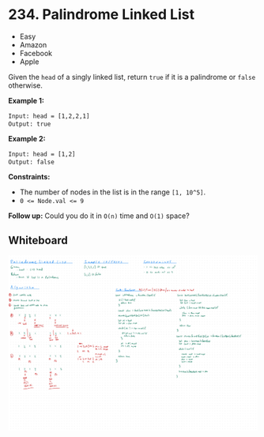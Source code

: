 # 234. Palindrome Linked List
- Easy
- Amazon
- Facebook
- Apple

Given the `head` of a singly linked list, return `true` if it is a palindrome or
`false` otherwise.

**Example 1:**
```
Input: head = [1,2,2,1]
Output: true
```

**Example 2:**
```
Input: head = [1,2]
Output: false
```

**Constraints:**
- The number of nodes in the list is in the range `[1, 10^5]`.
- `0 <= Node.val <= 9`

**Follow up:** Could you do it in `O(n)` time and `O(1)` space?

## Whiteboard
![Whiteboard Image 01][whiteboard-image-01]

<!-- Refs -->
[whiteboard-image-01]: whiteboard-01.jpg

